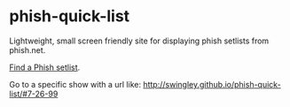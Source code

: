 phish-quick-list
================

Lightweight, small screen friendly site for displaying phish setlists from phish.net.

[Find a Phish setlist](http://rawr.gr/pql).

Go to a specific show with a url like:  http://swingley.github.io/phish-quick-list/#7-26-99